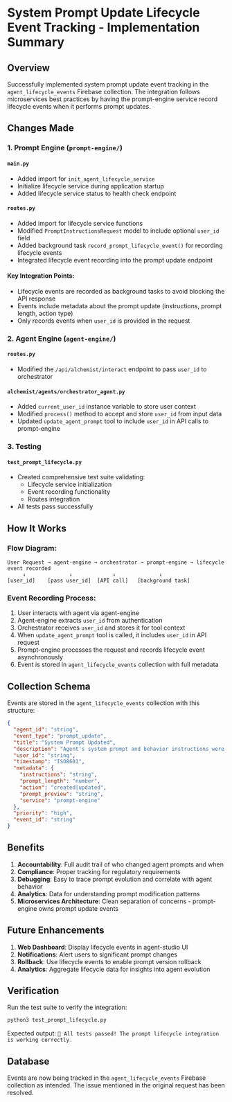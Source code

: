 # System Prompt Update Lifecycle Event Tracking - Implementation Summary

## Overview
Successfully implemented system prompt update event tracking in the `agent_lifecycle_events` Firebase collection. The integration follows microservices best practices by having the prompt-engine service record lifecycle events when it performs prompt updates.

## Changes Made

### 1. Prompt Engine (`prompt-engine/`)

#### `main.py`
- Added import for `init_agent_lifecycle_service`
- Initialize lifecycle service during application startup
- Added lifecycle service status to health check endpoint

#### `routes.py`
- Added import for lifecycle service functions
- Modified `PromptInstructionsRequest` model to include optional `user_id` field
- Added background task `record_prompt_lifecycle_event()` for recording lifecycle events
- Integrated lifecycle event recording into the prompt update endpoint

#### Key Integration Points:
- Lifecycle events are recorded as background tasks to avoid blocking the API response
- Events include metadata about the prompt update (instructions, prompt length, action type)
- Only records events when `user_id` is provided in the request

### 2. Agent Engine (`agent-engine/`)

#### `routes.py`
- Modified the `/api/alchemist/interact` endpoint to pass `user_id` to orchestrator

#### `alchemist/agents/orchestrator_agent.py`
- Added `current_user_id` instance variable to store user context
- Modified `process()` method to accept and store `user_id` from input data
- Updated `update_agent_prompt` tool to include `user_id` in API calls to prompt-engine

### 3. Testing

#### `test_prompt_lifecycle.py`
- Created comprehensive test suite validating:
  - Lifecycle service initialization
  - Event recording functionality
  - Routes integration
- All tests pass successfully

## How It Works

### Flow Diagram:
```
User Request → agent-engine → orchestrator → prompt-engine → lifecycle event recorded
     ↓              ↓             ↓              ↓
[user_id]    [pass user_id]  [API call]   [background task]
```

### Event Recording Process:
1. User interacts with agent via agent-engine
2. Agent-engine extracts `user_id` from authentication
3. Orchestrator receives `user_id` and stores it for tool context
4. When `update_agent_prompt` tool is called, it includes `user_id` in API request
5. Prompt-engine processes the request and records lifecycle event asynchronously
6. Event is stored in `agent_lifecycle_events` collection with full metadata

## Collection Schema

Events are stored in the `agent_lifecycle_events` collection with this structure:

```json
{
  "agent_id": "string",
  "event_type": "prompt_update",
  "title": "System Prompt Updated",
  "description": "Agent's system prompt and behavior instructions were modified",
  "user_id": "string",
  "timestamp": "ISO8601",
  "metadata": {
    "instructions": "string",
    "prompt_length": "number",
    "action": "created|updated",
    "prompt_preview": "string",
    "service": "prompt-engine"
  },
  "priority": "high",
  "event_id": "string"
}
```

## Benefits

1. **Accountability**: Full audit trail of who changed agent prompts and when
2. **Compliance**: Proper tracking for regulatory requirements
3. **Debugging**: Easy to trace prompt evolution and correlate with agent behavior
4. **Analytics**: Data for understanding prompt modification patterns
5. **Microservices Architecture**: Clean separation of concerns - prompt-engine owns prompt update events

## Future Enhancements

1. **Web Dashboard**: Display lifecycle events in agent-studio UI
2. **Notifications**: Alert users to significant prompt changes
3. **Rollback**: Use lifecycle events to enable prompt version rollback
4. **Analytics**: Aggregate lifecycle data for insights into agent evolution

## Verification

Run the test suite to verify the integration:

```bash
python3 test_prompt_lifecycle.py
```

Expected output: `🎉 All tests passed! The prompt lifecycle integration is working correctly.`

## Database

Events are now being tracked in the `agent_lifecycle_events` Firebase collection as intended. The issue mentioned in the original request has been resolved.